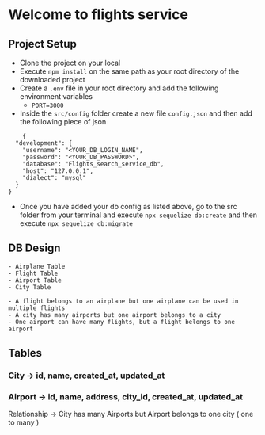 <!-- /
    -src
        index.js  // main server file
        models/
        controllers/
        middlewares/
        services/
        utils/
        config/
        repository/
    -tests/ (later)
    -static/
    -temp/ -->
    
# Welcome to flights service

## Project Setup
- Clone the project on your local
- Execute `npm install` on the same path as your root directory of the downloaded project
- Create a `.env` file in your root directory and add the following environment variables
    -  `PORT=3000`
- Inside the `src/config` folder create a new file `config.json` and then add the following piece of json 

```
    {
  "development": {
    "username": "<YOUR_DB_LOGIN_NAME",
    "password": "<YOUR_DB_PASSWORD>",
    "database": "Flights_search_service_db",
    "host": "127.0.0.1",
    "dialect": "mysql"
  }
}

```

- Once you have added your db config as listed above, go to the src folder from your terminal and execute `npx sequelize db:create` 
and then execute 
`npx sequelize db:migrate`

## DB Design
    - Airplane Table
    - Flight Table
    - Airport Table
    - City Table

    - A flight belongs to an airplane but one airplane can be used in multiple flights
    - A city has many airports but one airport belongs to a city
    - One airport can have many flights, but a flight belongs to one airport


  ## Tables

  ### City -> id, name, created_at, updated_at
  ### Airport -> id, name, address, city_id, created_at, updated_at

  Relationship -> City has many Airports but Airport belongs to one city ( one to many ) 